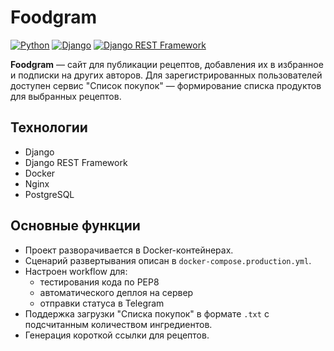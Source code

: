 # Foodgram

[![Python](https://img.shields.io/badge/Python-3776AB?style=plastic&logo=python&logoColor=092E20&labelColor=white)](https://www.python.org/) [![Django](https://img.shields.io/badge/django-822e0d?style=plastic&logo=django&logoColor=092E20&labelColor=white)](https://www.djangoproject.com/) [![Django REST Framework](https://img.shields.io/badge/-Django_REST_framework-DC143C?style=red)](https://www.django-rest-framework.org/)

**Foodgram** — сайт для публикации рецептов, добавления их в избранное и подписки на других авторов. Для зарегистрированных пользователей доступен сервис "Список покупок" — формирование списка продуктов для выбранных рецептов.

## Технологии
- Django
- Django REST Framework
- Docker
- Nginx
- PostgreSQL

## Основные функции
- Проект разворачивается в Docker-контейнерах.
- Сценарий развертывания описан в `docker-compose.production.yml`.
- Настроен workflow для:
  - тестирования кода по PEP8
  - автоматического деплоя на сервер
  - отправки статуса в Telegram
- Поддержка загрузки "Списка покупок" в формате `.txt` с подсчитанным количеством ингредиентов.
- Генерация короткой ссылки для рецептов.

